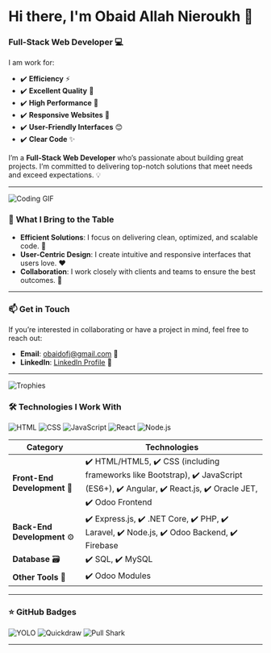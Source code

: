 # Hi there, I'm Obaid Allah Nieroukh 👋

### Full-Stack Web Developer 💻

I am work for:
- ✔️ **Efficiency** ⚡
- ✔️ **Excellent Quality** 🌟
- ✔️ **High Performance** 🚀
- ✔️ **Responsive Websites** 📱
- ✔️ **User-Friendly Interfaces** 😊
- ✔️ **Clear Code** ✨
  
I’m a **Full-Stack Web Developer** who’s passionate about building great projects. I’m committed to delivering top-notch solutions that meet needs and exceed expectations. 💡


---
![Coding GIF](https://media.giphy.com/media/qgQUggAC3Pfv687qPC/giphy.gif)
### 🚀 **What I Bring to the Table**
- **Efficient Solutions**: I focus on delivering clean, optimized, and scalable code. 🧹
- **User-Centric Design**: I create intuitive and responsive interfaces that users love. ❤️
- **Collaboration**: I work closely with clients and teams to ensure the best outcomes. 🤝

---


### 📫 **Get in Touch**
If you’re interested in collaborating or have a project in mind, feel free to reach out:
- **Email**: [obaidofj@gmail.com](mailto:obaidofj@gmail.com) 📧
- **LinkedIn**: [LinkedIn Profile](https://www.linkedin.com/in/obaidn) 🔗

---

![Trophies](https://github-profile-trophy.vercel.app/?username=yourusername&theme=onedark)

### 🛠️ **Technologies I Work With**
![HTML](https://img.shields.io/badge/HTML-Expert-orange)
![CSS](https://img.shields.io/badge/CSS-Expert-blue)
![JavaScript](https://img.shields.io/badge/JavaScript-Expert-yellow)
![React](https://img.shields.io/badge/React-Expert-61DAFB)
![Node.js](https://img.shields.io/badge/Node.js-Expert-339933)

| **Category**            | **Technologies**                                                                 |
|-------------------------|---------------------------------------------------------------------------------|
| **Front-End Development** 🎨 | ✔️ HTML/HTML5, ✔️ CSS (including frameworks like Bootstrap), ✔️ JavaScript (ES6+), ✔️ Angular, ✔️ React.js, ✔️ Oracle JET, ✔️ Odoo Frontend|
| **Back-End Development** ⚙️  | ✔️ Express.js, ✔️ .NET Core, ✔️ PHP, ✔️ Laravel, ✔️ Node.js, ✔️ Odoo Backend, ✔️ Firebase          |
| **Database** 🗃️            | ✔️ SQL, ✔️ MySQL                                                                 |
| **Other Tools** 🧰        | ✔️ Odoo Modules                                                                  |
---

### ⭐ **GitHub Badges**
![YOLO](https://github.githubassets.com/assets/yolo-default-be0bbff04951.png)
![Quickdraw](https://github.githubassets.com/assets/quickdraw-default-39c6aec8ff89.png)
![Pull Shark](https://github.githubassets.com/assets/pull-shark-default-498c279a747d.png)

---


